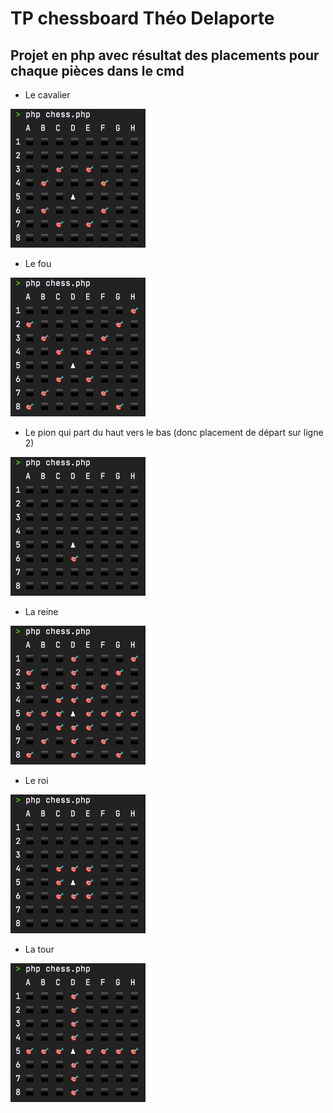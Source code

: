 # TP chessboard Théo Delaporte

## Projet en php avec résultat des placements pour chaque pièces dans le cmd

- Le cavalier

![alt text](img/cavalier.png)

- Le fou

![alt text](img/fou.png)

- Le pion qui part du haut vers le bas (donc placement de départ sur ligne 2)

![alt text](img/pion.png)

- La reine

![alt text](img/reine.png)

- Le roi

![alt text](img/roi.png)

- La tour

![alt text](img/tour.png)
